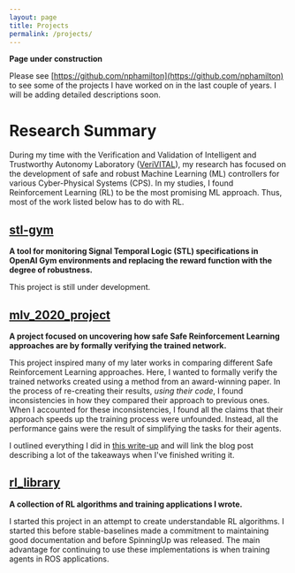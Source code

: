```yaml
---
layout: page
title: Projects
permalink: /projects/
---
```


__Page under construction__ 

Please see [https://github.com/nphamilton](https://github.com/nphamilton) to see some of the projects I have worked on in the last couple of years. I will be adding detailed descriptions soon.

# Research Summary

During my time with the Verification and Validation of Intelligent and Trustworthy Autonomy Laboratory ([VeriVITAL](http://www.verivital.com/)), my research has focused on the development of safe and robust Machine Learning (ML) controllers for various Cyber-Physical Systems (CPS). In my studies, I found Reinforcement Learning (RL) to be the most promising ML approach. Thus, most of the work listed below has to do with RL.


## [stl-gym](https://github.com/nphamilton/stl-gym)

__A tool for monitoring Signal Temporal Logic (STL) specifications in OpenAI Gym environments and replacing the reward function with the degree of robustness.__

This project is still under development.

## [mlv_2020_project](https://github.com/nphamilton/mlv_2020_project)

__A project focused on uncovering how safe Safe Reinforcement Learning approaches are by formally verifying the trained network.__

This project inspired many of my later works in comparing different Safe Reinforcement Learning approaches. Here, I wanted to formally verify the trained networks created using a method from an award-winning paper. In the process of re-creating their results, _using their code_, I found inconsistencies in how they compared their approach to previous ones. When I accounted for these inconsistencies, I found all the claims that their approach speeds up the training process were unfounded. Instead, all the performance gains were the result of simplifying the tasks for their agents.

I outlined everything I did in [this write-up](/assets/papers/ML_Verification_Project.pdf) and will link the blog post describing a lot of the takeaways when I've finished writing it.

## [rl_library](https://github.com/nphamilton/rl_library)

__A collection of RL algorithms and training applications I wrote.__

I started this project in an attempt to create understandable RL algorithms. I started this before stable-baselines made a commitment to maintaining good documentation and before SpinningUp was released. The main advantage for continuing to use these implementations is when training agents in ROS applications. 